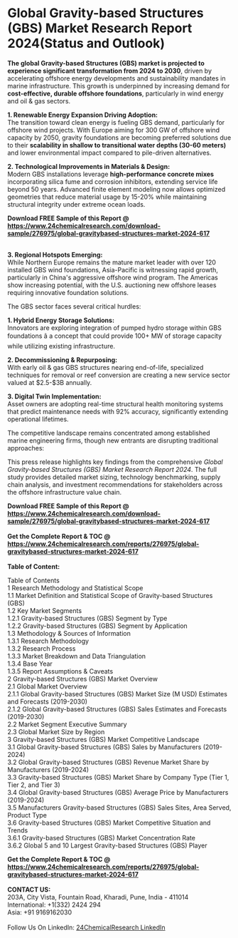 <h1>Global Gravity-based Structures (GBS) Market Research Report 2024(Status and Outlook)</h1><p><strong>The global Gravity-based Structures (GBS) market is projected to experience significant transformation from 2024 to 2030</strong>, driven by accelerating offshore energy developments and sustainability mandates in marine infrastructure. This growth is underpinned by increasing demand for <strong>cost-effective, durable offshore foundations</strong>, particularly in wind energy and oil &amp; gas sectors.</p><p><strong>1. Renewable Energy Expansion Driving Adoption:</strong><br>
The transition toward clean energy is fueling GBS demand, particularly for offshore wind projects. With Europe aiming for 300 GW of offshore wind capacity by 2050, gravity foundations are becoming preferred solutions due to their <strong>scalability in shallow to transitional water depths (30-60 meters)</strong> and lower environmental impact compared to pile-driven alternatives.</p><p><strong>2. Technological Improvements in Materials &amp; Design:</strong><br>
Modern GBS installations leverage <strong>high-performance concrete mixes</strong> incorporating silica fume and corrosion inhibitors, extending service life beyond 50 years. Advanced finite element modeling now allows optimized geometries that reduce material usage by 15-20% while maintaining structural integrity under extreme ocean loads.</p><div><b>Download FREE Sample of this Report @ 
            <a href="https://www.24chemicalresearch.com/download-sample/276975/global-gravitybased-structures-market-2024-617">
            https://www.24chemicalresearch.com/download-sample/276975/global-gravitybased-structures-market-2024-617</a></b></div><br><p><strong>3. Regional Hotspots Emerging:</strong><br>
While Northern Europe remains the mature market leader with over 120 installed GBS wind foundations, Asia-Pacific is witnessing rapid growth, particularly in China's aggressive offshore wind program. The Americas show increasing potential, with the U.S. auctioning new offshore leases requiring innovative foundation solutions.</p><p>The GBS sector faces several critical hurdles:</p><p><strong>1. Hybrid Energy Storage Solutions:</strong><br>
Innovators are exploring integration of pumped hydro storage within GBS foundations â a concept that could provide 100+ MW of storage capacity while utilizing existing infrastructure.</p><p><strong>2. Decommissioning &amp; Repurposing:</strong><br>
With early oil &amp; gas GBS structures nearing end-of-life, specialized techniques for removal or reef conversion are creating a new service sector valued at $2.5-$3B annually.</p><p><strong>3. Digital Twin Implementation:</strong><br>
Asset owners are adopting real-time structural health monitoring systems that predict maintenance needs with 92% accuracy, significantly extending operational lifetimes.</p><p>The competitive landscape remains concentrated among established marine engineering firms, though new entrants are disrupting traditional approaches:</p><p>This press release highlights key findings from the comprehensive <em>Global Gravity-based Structures (GBS) Market Research Report 2024</em>. The full study provides detailed market sizing, technology benchmarking, supply chain analysis, and investment recommendations for stakeholders across the offshore infrastructure value chain.</p><div><b>Download FREE Sample of this Report @ 
            <a href="https://www.24chemicalresearch.com/download-sample/276975/global-gravitybased-structures-market-2024-617">
            https://www.24chemicalresearch.com/download-sample/276975/global-gravitybased-structures-market-2024-617</a></b></div><br><div><b>Get the Complete Report & TOC @ 
            <a href="https://www.24chemicalresearch.com/reports/276975/global-gravitybased-structures-market-2024-617">
            https://www.24chemicalresearch.com/reports/276975/global-gravitybased-structures-market-2024-617</a></b></div><br>
            <b>Table of Content:</b><p>Table of Contents<br />
1 Research Methodology and Statistical Scope<br />
1.1 Market Definition and Statistical Scope of Gravity-based Structures (GBS)<br />
1.2 Key Market Segments<br />
1.2.1 Gravity-based Structures (GBS) Segment by Type<br />
1.2.2 Gravity-based Structures (GBS) Segment by Application<br />
1.3 Methodology & Sources of Information<br />
1.3.1 Research Methodology<br />
1.3.2 Research Process<br />
1.3.3 Market Breakdown and Data Triangulation<br />
1.3.4 Base Year<br />
1.3.5 Report Assumptions & Caveats<br />
2 Gravity-based Structures (GBS) Market Overview<br />
2.1 Global Market Overview<br />
2.1.1 Global Gravity-based Structures (GBS) Market Size (M USD) Estimates and Forecasts (2019-2030)<br />
2.1.2 Global Gravity-based Structures (GBS) Sales Estimates and Forecasts (2019-2030)<br />
2.2 Market Segment Executive Summary<br />
2.3 Global Market Size by Region<br />
3 Gravity-based Structures (GBS) Market Competitive Landscape<br />
3.1 Global Gravity-based Structures (GBS) Sales by Manufacturers (2019-2024)<br />
3.2 Global Gravity-based Structures (GBS) Revenue Market Share by Manufacturers (2019-2024)<br />
3.3 Gravity-based Structures (GBS) Market Share by Company Type (Tier 1, Tier 2, and Tier 3)<br />
3.4 Global Gravity-based Structures (GBS) Average Price by Manufacturers (2019-2024)<br />
3.5 Manufacturers Gravity-based Structures (GBS) Sales Sites, Area Served, Product Type<br />
3.6 Gravity-based Structures (GBS) Market Competitive Situation and Trends<br />
3.6.1 Gravity-based Structures (GBS) Market Concentration Rate<br />
3.6.2 Global 5 and 10 Largest Gravity-based Structures (GBS) Player</p><div><b>Get the Complete Report & TOC @ 
            <a href="https://www.24chemicalresearch.com/reports/276975/global-gravitybased-structures-market-2024-617">
            https://www.24chemicalresearch.com/reports/276975/global-gravitybased-structures-market-2024-617</a></b></div><br><b>CONTACT US:</b><br>
            203A, City Vista, Fountain Road, Kharadi, Pune, India - 411014<br>
            International: +1(332) 2424 294<br>
            Asia: +91 9169162030 <br><br>
            Follow Us On LinkedIn: <a href="https://www.linkedin.com/company/24chemicalresearch/">24ChemicalResearch LinkedIn</a>